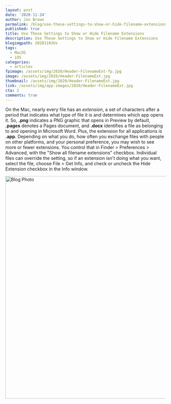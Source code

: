 ```yaml
---
layout: post
date: '2020-11-24'
author: Jon Brown
permalink: /blog/use-these-settings-to-show-or-hide-filename-extensions/
published: true
title: Use These Settings to Show or Hide Filename Extensions
description: Use These Settings to Show or Hide Filename Extensions
blogimgpath: 20201103Us
tags:
  - MacOS
  - iOS
categories:
  - articles
fpimage: /assets/img/2020/Header-FilenameExt-fp.jpg
image: /assets/img/2020/Header-FilenameExt.jpg
thumbnail: /assets/img/2020/Header-FilenameExt.jpg
link: /assets/img/app-images/2020/Header-FilenameExt.jpg
cta: 2
comments: true
---
```

On the Mac, nearly every file has an *extension*, a set of characters
after a period that indicates what type of file it is and determines
which app opens it. So, **.png** indicates a PNG graphic that opens in
Preview by default, **.pages** denotes a Pages document, and **.docx**
identifies a file as belonging to and opening in Microsoft Word. Plus,
the extension for all applications is **.app**. Depending on what you
do, how often you exchange files with people on other platforms, and
your personal preference, you may wish to see more or fewer extensions.
You control that in Finder > Preferences > Advanced, with the "Show
all filename extensions" checkbox. Individual files can override the
setting, so if an extension isn't doing what you want, select the file,
choose File > Get Info, and check or uncheck the Hide Extension
checkbox in the Info window.

<img alt="Blog Photo" src="{{ site.site_cdn }}/assets/img/blog/2020/20201103Us/Filename-extensions-settings-info.png" class="img-fluid rounded m-2" width="700" />
